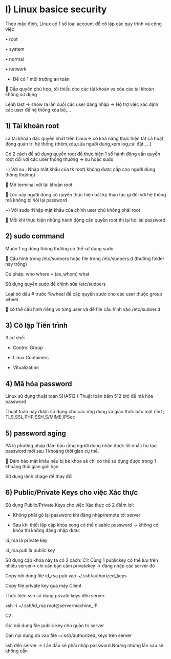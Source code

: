 # I)	Linux basice security

Theo mặc định, Linux có 1 số loại account để cô lập các quy trình và công việc

•	root

•	system

•	normal

•	network

-	Để có 1 môi trường an toàn

	Cấp quyền phù hợp, tối thiếu cho  các tài khoản và xóa các tài khoản không sử dụng

Lệnh last 	-> show ra lần cuối các user đăng nhập -> Hộ trợ việc xác định các user để hệ thống xóa bỏ,…
 

## 1)	Tài khoản root

Là tài khoản đặc quyền nhất trên Linux-> có khả năng thực hiện tất cả hoạt động quản trị hệ thống (thêm,xóa,sửa người dùng,xem log,cài đặt ,…)


Có 2 cách để sử dụng quyền root để thực hiện 1 số hành động cần quyền  root đối với các user thông thường	-> su hoặc sudo

+) Với su	: Nhập mật khẩu của tk root( không được cấp cho người dùng thông thường)

	Mở terminal với tài khoản root

	Lúc này người dùng có quyền thực hiện bất kỳ thao tác gì đối với hệ thống mà không bị hỏi lại password

+) Với sudo 	:Nhập mật khẩu của chính user chứ không phải root

	Mỗi khi thực hiện những hành động cần quyền root thì lại hỏi lại password

## 2)	sudo command

Muốn 1 ng dùng thông thường có thể sử dụng sudo

	Cấu hình trong /etc/sudoers hoặc file trong /etc/sudoers.d (thường folder này trống)

Cú pháp:	who where = (as_whom) what

Sử dụng quyền sudo để chỉnh sửa /etc/sudoers
 
Loại bỏ dấu # trước %wheel để cấp quyền sudo cho các user thuộc group wheel
 
	có thể cấu hình riêng vs từng user  và để file cấu hình vào /etc/sudoer.d

## 3)	Cô lập Tiến trình

3 cơ chế:

-	Control Group

-	Linux Containers

-	Vỉtualization

## 4)	Mã hóa password

Linux sử dụng thuật toán SHA512 ( Thuật toán băm 512 bit) để mã hóa password

Thuật toán này được sử dụng chó các ứng dụng và giao thức bảo mật như ; TLS,SSL,PHP,SSH,S/MIME,IPSec

## 5)	password aging

PA là phương pháp đảm bảo rằng người dùng nhận được lời nhắc họ tạo password mới sau 1 khoảng thời gian cụ thể.

	Đảm bảo mật khẩu nếu bị bẻ khóa sẽ chỉ có thể sử dụng được trong 1 khoảng thời gian giới hạn

Sử dụng lệnh chage để thay đổi 
 

## 6)	Public/Private Keys cho việc Xác thực

Sử dụng Public/Private Keys cho việc Xác thực có 2 điểm lợi:

-	Không phải gõ lại password khi đăng nhập/remote tới server

-	Sau khi thiết lập cặp khóa xong có thể disable password -> không có khóa thì không đăng nhập được

  

id_rsa là private key

id_rsa.pub là public key
 
Sử dụng cặp khóa này ta có 2 cách:
C1: Cùng 1 publickey có thể lưu trên nhiều server-> chỉ cần bạn cầm privatekey -> đăng nhập các server đó

Copy nội dung file id_rsa.pub vào ~/.ssh/authorized_keys

Copy file private key qua máy Client

Thực hiện ssh sử dụng private keys đến server:

ssh -i ~/.ssh/id_rsa root@servermachine_IP

C2: 

Gửi nội dung file public key cho quản trị server

Dán nội dung đó vào file ~/.ssh/authorized_keys trên server

ssh đến server -> Lần đầu sẽ phải nhập password.Nhưng những lần sau sẽ không cần

